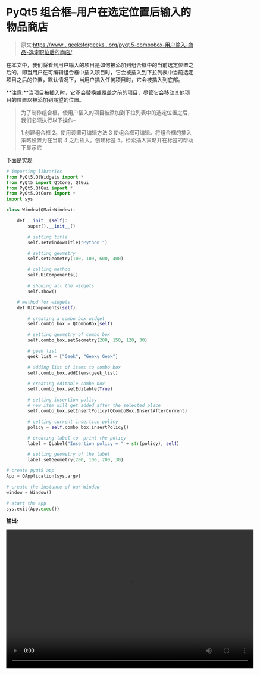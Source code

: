 # PyQt5 组合框–用户在选定位置后输入的物品商店

> 原文:[https://www . geeksforgeeks . org/pyqt 5-combobox-用户输入-商品-选定职位后的商店/](https://www.geeksforgeeks.org/pyqt5-combobox-user-entered-items-store-after-the-selected-position/)

在本文中，我们将看到用户输入的项目是如何被添加到组合框中的当前选定位置之后的，即当用户在可编辑组合框中插入项目时，它会被插入到下拉列表中当前选定项目之后的位置，默认情况下，当用户插入任何项目时，它会被插入到底部。

**注意:**当项目被插入时，它不会替换或覆盖之前的项目，尽管它会移动其他项目的位置以被添加到期望的位置。

> 为了制作组合框，使用户插入的项目被添加到下拉列表中的选定位置之后，我们必须执行以下操作–
> 
> 1.创建组合框
> 2。使用设置可编辑方法
> 3 使组合框可编辑。将组合框的插入策略设置为在当前
> 4 之后插入。创建标签
> 5。检索插入策略并在标签的帮助下显示它

下面是实现

```py
# importing libraries
from PyQt5.QtWidgets import * 
from PyQt5 import QtCore, QtGui
from PyQt5.QtGui import * 
from PyQt5.QtCore import * 
import sys

class Window(QMainWindow):

    def __init__(self):
        super().__init__()

        # setting title
        self.setWindowTitle("Python ")

        # setting geometry
        self.setGeometry(100, 100, 600, 400)

        # calling method
        self.UiComponents()

        # showing all the widgets
        self.show()

    # method for widgets
    def UiComponents(self):

        # creating a combo box widget
        self.combo_box = QComboBox(self)

        # setting geometry of combo box
        self.combo_box.setGeometry(200, 150, 120, 30)

        # geek list
        geek_list = ["Geek", "Geeky Geek"]

        # adding list of items to combo box
        self.combo_box.addItems(geek_list)

        # creating editable combo box
        self.combo_box.setEditable(True)

        # setting insertion policy
        # new item will get added after the selected place
        self.combo_box.setInsertPolicy(QComboBox.InsertAfterCurrent)

        # getting current insertion policy
        policy = self.combo_box.insertPolicy()

        # creating label to  print the policy
        label = QLabel("Insertion policy = " + str(policy), self)

        # setting geometry of the label
        label.setGeometry(200, 100, 200, 30)

# create pyqt5 app
App = QApplication(sys.argv)

# create the instance of our Window
window = Window()

# start the app
sys.exit(App.exec())
```

**输出:**

<video class="wp-video-shortcode" id="video-396841-1" width="665" height="374" preload="metadata" controls=""><source type="video/mp4" src="https://media.geeksforgeeks.org/wp-content/uploads/20200413174327/screen_recorder_video_2020_13_4_17_34_14.mp4?_=1">[https://media.geeksforgeeks.org/wp-content/uploads/20200413174327/screen_recorder_video_2020_13_4_17_34_14.mp4](https://media.geeksforgeeks.org/wp-content/uploads/20200413174327/screen_recorder_video_2020_13_4_17_34_14.mp4)</video>